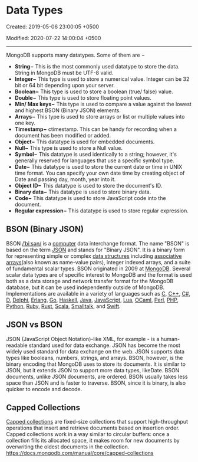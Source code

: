 # Data Types

Created: 2019-05-06 23:00:05 +0500

Modified: 2020-07-22 14:00:04 +0500

---

MongoDB supports many datatypes. Some of them are −

- **String−** This is the most commonly used datatype to store the data. String in MongoDB must be UTF-8 valid.
- **Integer−** This type is used to store a numerical value. Integer can be 32 bit or 64 bit depending upon your server.
- **Boolean−** This type is used to store a boolean (true/ false) value.
- **Double−** This type is used to store floating point values.
- **Min/ Max keys−** This type is used to compare a value against the lowest and highest BSON (Binary JSON) elements.
- **Arrays−** This type is used to store arrays or list or multiple values into one key.
- **Timestamp−** ctimestamp. This can be handy for recording when a document has been modified or added.
- **Object−** This datatype is used for embedded documents.
- **Null−** This type is used to store a Null value.
- **Symbol−** This datatype is used identically to a string; however, it's generally reserved for languages that use a specific symbol type.
- **Date−** This datatype is used to store the current date or time in UNIX time format. You can specify your own date time by creating object of Date and passing day, month, year into it.
- **Object ID−** This datatype is used to store the document's ID.
- **Binary data−** This datatype is used to store binary data.
- **Code−** This datatype is used to store JavaScript code into the document.
- **Regular expression−** This datatype is used to store regular expression.

## BSON (Binary JSON)

BSON [/ˈbiːsən/](https://en.wikipedia.org/wiki/Help:IPA/English) is a [computer](https://en.wikipedia.org/wiki/Computer) data interchange format. The name "BSON" is based on the term [JSON](https://en.wikipedia.org/wiki/JSON) and stands for "Binary JSON". It is a binary form for representing simple or complex [data structures](https://en.wikipedia.org/wiki/Data_structure) including [associative arrays](https://en.wikipedia.org/wiki/Associative_array)(also known as name-value pairs), integer indexed arrays, and a suite of fundamental scalar types. BSON originated in 2009 at [MongoDB](https://en.wikipedia.org/wiki/MongoDB). Several scalar data types are of specific interest to MongoDB and the format is used both as a data storage and network transfer format for the MongoDB database, but it can be used independently outside of MongoDB. Implementations are available in a variety of languages such as [C](https://en.wikipedia.org/wiki/C_(programming_language)), [C++](https://en.wikipedia.org/wiki/C%2B%2B), [C#](https://en.wikipedia.org/wiki/C_Sharp_(programming_language)), [D](https://en.wikipedia.org/wiki/D_(programming_language)), [Delphi](https://en.wikipedia.org/wiki/Delphi_(IDE)), [Erlang](https://en.wikipedia.org/wiki/Erlang_(programming_language)), [Go](https://en.wikipedia.org/wiki/Go_(programming_language)), [Haskell](https://en.wikipedia.org/wiki/Haskell_(programming_language)), [Java](https://en.wikipedia.org/wiki/Java_(programming_language)), [JavaScript](https://en.wikipedia.org/wiki/JavaScript), [Lua](https://en.wikipedia.org/wiki/Lua_(programming_language)), [OCaml](https://en.wikipedia.org/wiki/OCaml), [Perl](https://en.wikipedia.org/wiki/Perl), [PHP](https://en.wikipedia.org/wiki/PHP), [Python](https://en.wikipedia.org/wiki/Python_(programming_language)), [Ruby](https://en.wikipedia.org/wiki/Ruby_(programming_language)), [Rust](https://en.wikipedia.org/wiki/Rust_(programming_language)), [Scala](https://en.wikipedia.org/wiki/Scala_(programming_language)), [Smalltalk](https://en.wikipedia.org/wiki/Smalltalk), and [Swift](https://en.wikipedia.org/wiki/Swift_(programming_language)).

## JSON vs BSON

JSON (JavaScript Object Notation)-like XML, for example - is a human-readable standard used for data exchange. JSON has become the most widely used standard for data exchange on the web. JSON supports data types like booleans, numbers, strings, and arrays.
BSON, however, is the binary encoding that MongoDB uses to store its documents. It is similar to JSON, but it extends JSON to support more data types, likeDate. BSON documents, unlike JSON documents, are ordered. BSON usually takes less space than JSON and is faster to traverse. BSON, since it is binary, is also quicker to encode and decode.

## Capped Collections

[Capped collections](https://docs.mongodb.com/manual/reference/glossary/#term-capped-collection) are fixed-size collections that support high-throughput operations that insert and retrieve documents based on insertion order. Capped collections work in a way similar to circular buffers: once a collection fills its allocated space, it makes room for new documents by overwriting the oldest documents in the collection.
<https://docs.mongodb.com/manual/core/capped-collections>
